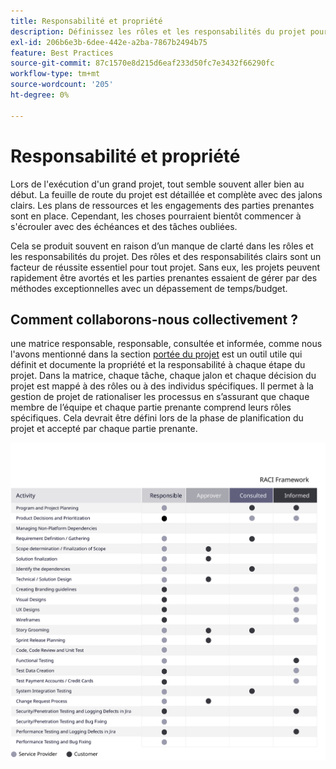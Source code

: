 ```yaml
---
title: Responsabilité et propriété
description: Définissez les rôles et les responsabilités du projet pour garantir la réussite de l’implémentation d’Adobe Commerce.
exl-id: 206b6e3b-6dee-442e-a2ba-7867b2494b75
feature: Best Practices
source-git-commit: 87c1570e8d215d6eaf233d50fc7e3432f66290fc
workflow-type: tm+mt
source-wordcount: '205'
ht-degree: 0%

---
```


# Responsabilité et propriété

Lors de l&#39;exécution d&#39;un grand projet, tout semble souvent aller bien au début. La feuille de route du projet est détaillée et complète avec des jalons clairs. Les plans de ressources et les engagements des parties prenantes sont en place. Cependant, les choses pourraient bientôt commencer à s&#39;écrouler avec des échéances et des tâches oubliées.

Cela se produit souvent en raison d’un manque de clarté dans les rôles et les responsabilités du projet. Des rôles et des responsabilités clairs sont un facteur de réussite essentiel pour tout projet. Sans eux, les projets peuvent rapidement être avortés et les parties prenantes essaient de gérer par des méthodes exceptionnelles avec un dépassement de temps/budget.

## Comment collaborons-nous collectivement ?

une matrice responsable, responsable, consultée et informée, comme nous l&#39;avons mentionné dans la section [portée du projet](../project-scope/deliverables.md) est un outil utile qui définit et documente la propriété et la responsabilité à chaque étape du projet. Dans la matrice, chaque tâche, chaque jalon et chaque décision du projet est mappé à des rôles ou à des individus spécifiques. Il permet à la gestion de projet de rationaliser les processus en s’assurant que chaque membre de l’équipe et chaque partie prenante comprend leurs rôles spécifiques. Cela devrait être défini lors de la phase de planification du projet et accepté par chaque partie prenante.

![Tableau décrivant la structure de l’IARAC](../../assets/playbooks/raci.svg)
